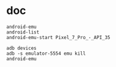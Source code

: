 # doc

```terminal
android-emu
android-list
android-emu-start Pixel_7_Pro_-_API_35
```

```terminal
adb devices                 
adb -s emulator-5554 emu kill
android-emu 
```